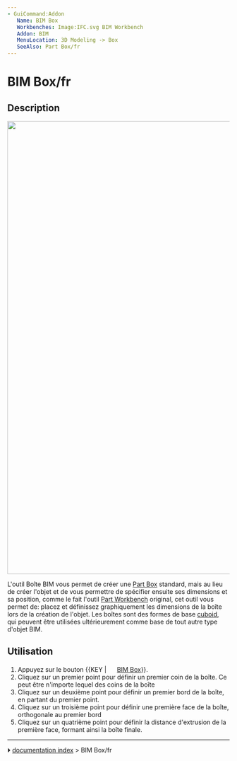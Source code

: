 ```yaml
---
- GuiCommand:Addon
   Name: BIM Box
   Workbenches: Image:IFC.svg BIM Workbench
   Addon: BIM
   MenuLocation: 3D Modeling -> Box
   SeeAlso: Part Box/fr
---
```


# BIM Box/fr

## Description

<img alt="" src=images/BIM_box_screenshot.png  style="width:1024px;">

L'outil Boîte BIM vous permet de créer une [Part Box](Part_Box/fr.md) standard, mais au lieu de créer l'objet et de vous permettre de spécifier ensuite ses dimensions et sa position, comme le fait l'outil [Part Workbench](Part_Workbench.md) original, cet outil vous permet de: placez et définissez graphiquement les dimensions de la boîte lors de la création de l\'objet. Les boîtes sont des formes de base [cuboid](https://en.wikipedia.org/wiki/Cuboid), qui peuvent être utilisées ultérieurement comme base de tout autre type d\'objet BIM.

## Utilisation

1.  Appuyez sur le bouton {{KEY | <img src="images/_BIM_Box.png_" width= 16px> [BIM Box](BIM_Box/fr.md)}}.
2.  Cliquez sur un premier point pour définir un premier coin de la boîte. Ce peut être n\'importe lequel des coins de la boîte
3.  Cliquez sur un deuxième point pour définir un premier bord de la boîte, en partant du premier point.
4.  Cliquez sur un troisième point pour définir une première face de la boîte, orthogonale au premier bord
5.  Cliquez sur un quatrième point pour définir la distance d\'extrusion de la première face, formant ainsi la boîte finale.



---
⏵ [documentation index](../README.md) > BIM Box/fr
